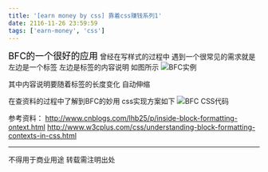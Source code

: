 ```yaml
---
title: '[earn money by css] 靠着css赚钱系列1'
date: 2116-11-26 23:59:59
tags: ['earn-money', 'css']
---
```

<font size="4" color="#000">BFC的一个很好的应用</font> 
曾经在写样式的过程中 遇到一个很常见的需求就是 左边是一个标签 左边是标签的内容说明
如图所示
![BFC实例](/7000-earn-money-by-css/BFC1.png)

其中内容说明要随着标签的长度变化 自动伸缩

在查资料的过程中了解到BFC的妙用
css实现方案如下
![BFC CSS代码](/7000-earn-money-by-css/BFC2.png)


参考资料：
http://www.cnblogs.com/lhb25/p/inside-block-formatting-ontext.html
http://www.w3cplus.com/css/understanding-block-formatting-contexts-in-css.html


----------------
不得用于商业用途 转载需注明出处